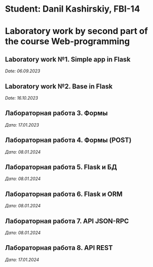 # Student: Danil Kashirskiy, FBI-14

# Laboratory work by second part of the course Web-programming      

## Laboratory work №1. Simple app in Flask 

*Date: 06.09.2023*

## Laboratory work №2. Base in Flask 

*Date: 16.10.2023*

## Лабораторная работа 3. Формы

*Дата: 17.01.2023*

## Лабораторная работа 4. Формы (POST)

*Дата: 08.01.2024*

## Лабораторная работа 5. Flask и БД

*Дата: 08.01.2024*

## Лабораторная работа 6. Flask и ORM

*Дата: 08.01.2024*

## Лабораторная работа 7. API JSON-RPC

*Дата: 08.01.2024*

## Лабораторная работа 8. API REST

*Дата: 17.01.2024*